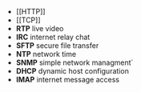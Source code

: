 - [[HTTP]]
- [[TCP]]
- **RTP** live video
- **IRC** internet relay chat
- **SFTP** secure file transfer
- **NTP** network time
- **SNMP** simple network managment`
- **DHCP** dynamic host configuration
- **IMAP** internet message access
